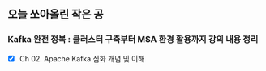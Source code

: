 ## 오늘 쏘아올린 작은 공

### Kafka 완전 정복 : 클러스터 구축부터 MSA 환경 활용까지 강의 내용 정리 
- [x] Ch 02. Apache Kafka 심화 개념 및 이해
